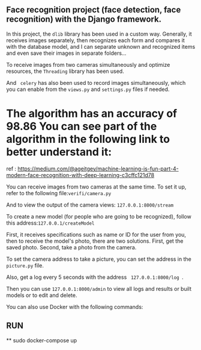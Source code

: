 ## Face recognition project (face detection, face recognition) with the Django framework.

In this project, the  ``dlib`` library has been used in a custom way.
Generally, it receives images separately, then recognizes each form and compares it with the database model, and I can separate unknown and recognized items and even save their images in separate folders...

To receive images from two cameras simultaneously and optimize resources, the ``Threading`` library has been used.

And `` celery`` has also been used to record images simultaneously, which you can enable from the ‍`views.py` and `settings.py` files if needed.

# The algorithm has an accuracy of 98.86 You can see part of the algorithm in the following link to better understand it:

ref : https://medium.com/@ageitgey/machine-learning-is-fun-part-4-modern-face-recognition-with-deep-learning-c3cffc121d78

You can receive images from two cameras at the same time. To set it up, refer to the following file:`` verifi/camera.py ``

And to view the output of the camera views: `` 127.0.0.1:8000/stream ``


To create a new model (for people who are going to be recognized), follow this address:‍‍`` ‍1‍2‍7.0.0.1/createModel ``

First, it receives specifications such as name or ID for the user from you, then to receive the model's photo, there are two solutions. First, get the saved photo. Second, take a photo from the camera.

To set the camera address to take a picture, you can set the address in the `picture.py` file.

Also, get a log every 5 seconds with the address ` 127.0.0.1:8000/log ‍‍`.

Then you can use `127.0.0.1:8000/admin` to view all logs and results or built models or to edit and delete.



You can also use Docker with the following commands:

## RUN

** sudo docker-compose up
